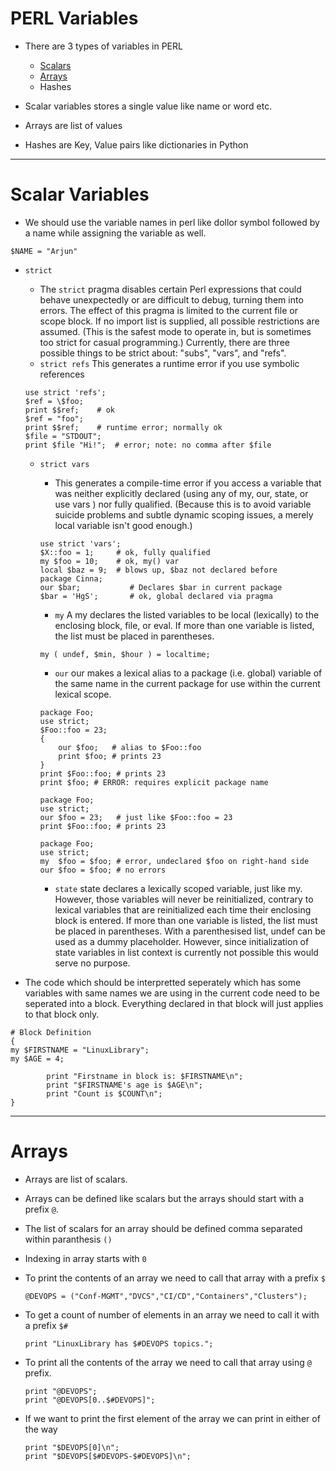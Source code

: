 # PERL Variables

- There are 3 types of variables in PERL
	- [Scalars](/notes/03-Variables.md#scalar-variables)
	- [Arrays](/notes/03-Variables.md#arrays)
	- Hashes

- Scalar variables stores a single value like name or word etc.
- Arrays are list of values
- Hashes are Key, Value pairs like dictionaries in Python
---

# Scalar Variables

- We should use the variable names in perl like dollor symbol followed by a name while assigning the variable as well.
	
```
$NAME = "Arjun"
```

- `strict`

	- The `strict` pragma disables certain Perl expressions that could behave unexpectedly or are difficult to debug, turning them into errors. The effect of this pragma is limited to the current file or scope block. If no import list is supplied, all possible restrictions are assumed. (This is the safest mode to operate in, but is sometimes too strict for casual programming.) Currently, there are three possible things to be strict about: "subs", "vars", and "refs".
	- `strict refs`
	 This generates a runtime error if you use symbolic references

	```
	use strict 'refs';
	$ref = \$foo;
	print $$ref;	# ok
	$ref = "foo";
	print $$ref;	# runtime error; normally ok
	$file = "STDOUT";
	print $file "Hi!";	# error; note: no comma after $file
	```

	- `strict vars`
	
		- This generates a compile-time error if you access a variable that was neither explicitly declared (using any of my, our, state, or use vars ) nor fully qualified. (Because this is to avoid variable suicide problems and subtle dynamic scoping issues, a merely local variable isn't good enough.)

		```
		use strict 'vars';
		$X::foo = 1;	 # ok, fully qualified
		my $foo = 10;	 # ok, my() var
		local $baz = 9;	 # blows up, $baz not declared before
		package Cinna;
		our $bar;			# Declares $bar in current package
		$bar = 'HgS';		# ok, global declared via pragma
		```

		- `my`
		A my declares the listed variables to be local (lexically) to the enclosing block, file, or eval. If more than one variable is listed, the list must be placed in parentheses.

		```
		my ( undef, $min, $hour ) = localtime;
		```

		- `our`
		our makes a lexical alias to a package (i.e. global) variable of the same name in the current package for use within the current lexical scope.

		```
		package Foo;
		use strict;
		$Foo::foo = 23;
		{
			our $foo;   # alias to $Foo::foo
			print $foo; # prints 23
		}
		print $Foo::foo; # prints 23
		print $foo; # ERROR: requires explicit package name
		```

		```
		package Foo;
		use strict;
		our $foo = 23;   # just like $Foo::foo = 23
		print $Foo::foo; # prints 23
		```

		```
		package Foo;
		use strict;
		my  $foo = $foo; # error, undeclared $foo on right-hand side
		our $foo = $foo; # no errors
		```

		- `state`
		state declares a lexically scoped variable, just like my. However, those variables will never be reinitialized, contrary to lexical variables that are reinitialized each time their enclosing block is entered. If more than one variable is listed, the list must be placed in parentheses. With a parenthesised list, undef can be used as a dummy placeholder. However, since initialization of state variables in list context is currently not possible this would serve no purpose.

- The code which should be interpretted seperately which has some variables with same names we are using in the current code need to be seperated into a block. Everything declared in that block will just applies to that block only. 

```
# Block Definition
{
my $FIRSTNAME = "LinuxLibrary";
my $AGE = 4;

        print "Firstname in block is: $FIRSTNAME\n";
        print "$FIRSTNAME's age is $AGE\n";
       	print "Count is $COUNT\n";
}
```

---

# Arrays

- Arrays are list of scalars.
- Arrays can be defined like scalars but the arrays should start with a prefix `@`.
- The list of scalars for an array should be defined comma separated within paranthesis `()`
- Indexing in array starts with `0`
- To print the contents of an array we need to call that array with a prefix `$`

	```
	@DEVOPS = ("Conf-MGMT","DVCS","CI/CD","Containers","Clusters");
	```

- To get a count of number of elements in an array we need to call it with a prefix `$#`

	```
	print "LinuxLibrary has $#DEVOPS topics.";
	```

- To print all the contents of the array we need to call that array using `@` prefix.

	```
	print "@DEVOPS";
	print "@DEVOPS[0..$#DEVOPS]";
	```

- If we want to print the first element of the array we can print in either of the way
	
	```
	print "$DEVOPS[0]\n";
	print "$DEVOPS[$#DEVOPS-$#DEVOPS]\n";
	```

